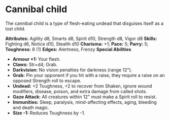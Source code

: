 # Cannibal child

The cannibal child is a type of flesh-eating undead that disguises
itself as a lost child.

**Attributes:** Agility d8, Smarts d8, Spirit d10, Strength d8, Vigor
d8
**Skills:** Fighting d6, Notice d10, Stealth d10
**Charisma:** +1; **Pace:** 5; **Parry:** 5; **Toughness:** 8 (1)
**Edges:** Alertness, Frenzy
**Special Abilities**

- **Armour +1:** Your flesh.
- **Claws:** Str+d4; Grab.
- **Darkvision:** No vision penalties for darkness (range 12").
- **Grab:** Pin your opponent if you hit with a raise, they require a
raise on an opposed Strength roll to escape.
- **Undead:** +2 Toughness, +2 to recover from Shaken, ignore wound
modifiers, disease, poison, and extra damage from called shots.
- **Gaze Attack:** All creatures within 12" must make a Spirit roll to
resist.
- **Immunities:** Sleep, paralysis, mind-affecting effects, aging,
bleeding and death magic.
- **Size -1:** Reduces Toughness by -1.
